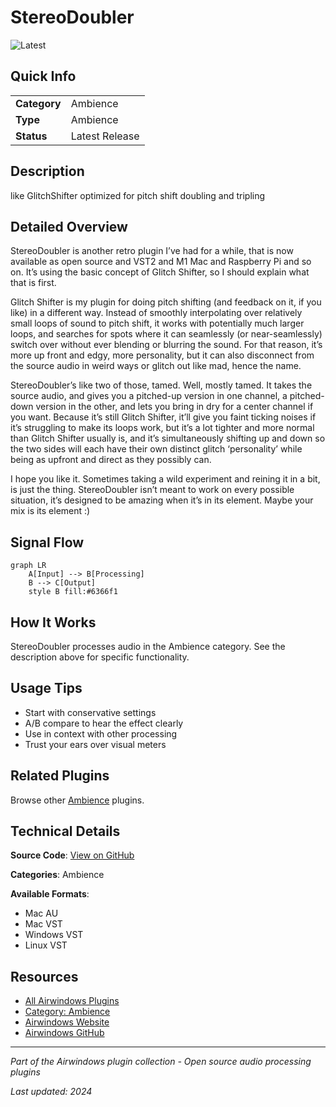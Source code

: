 # StereoDoubler

![Latest](https://img.shields.io/badge/-Latest-10b981)

## Quick Info

| | |
|---|---|
| **Category** | Ambience |
| **Type** | Ambience |
| **Status** | Latest Release |

## Description

like GlitchShifter optimized for pitch shift doubling and tripling

## Detailed Overview

StereoDoubler is another retro plugin I’ve had for a while, that is now available as open source and VST2 and M1 Mac and Raspberry Pi and so on. It’s using the basic concept of Glitch Shifter, so I should explain what that is first.

Glitch Shifter is my plugin for doing pitch shifting (and feedback on it, if you like) in a different way. Instead of smoothly interpolating over relatively small loops of sound to pitch shift, it works with potentially much larger loops, and searches for spots where it can seamlessly (or near-seamlessly) switch over without ever blending or blurring the sound. For that reason, it’s more up front and edgy, more personality, but it can also disconnect from the source audio in weird ways or glitch out like mad, hence the name.

StereoDoubler’s like two of those, tamed. Well, mostly tamed. It takes the source audio, and gives you a pitched-up version in one channel, a pitched-down version in the other, and lets you bring in dry for a center channel if you want. Because it’s still Glitch Shifter, it’ll give you faint ticking noises if it’s struggling to make its loops work, but it’s a lot tighter and more normal than Glitch Shifter usually is, and it’s simultaneously shifting up and down so the two sides will each have their own distinct glitch ‘personality’ while being as upfront and direct as they possibly can.

I hope you like it. Sometimes taking a wild experiment and reining it in a bit, is just the thing. StereoDoubler isn’t meant to work on every possible situation, it’s designed to be amazing when it’s in its element. Maybe your mix is its element :)

## Signal Flow

```mermaid
graph LR
    A[Input] --> B[Processing]
    B --> C[Output]
    style B fill:#6366f1
```

## How It Works

StereoDoubler processes audio in the Ambience category. See the description above for specific functionality.

## Usage Tips

- Start with conservative settings
- A/B compare to hear the effect clearly
- Use in context with other processing
- Trust your ears over visual meters


## Related Plugins

Browse other [Ambience](../categories/ambience.md) plugins.


## Technical Details

**Source Code**: [View on GitHub](https://github.com/airwindows/airwindows/tree/master/plugins/LinuxVST/src/StereoDoubler)

**Categories**: Ambience

**Available Formats**:
- Mac AU
- Mac VST
- Windows VST
- Linux VST

## Resources

- [All Airwindows Plugins](../../README.md)
- [Category: Ambience](../categories/ambience.md)
- [Airwindows Website](https://www.airwindows.com)
- [Airwindows GitHub](https://github.com/airwindows/airwindows)

---

*Part of the Airwindows plugin collection - Open source audio processing plugins*

*Last updated: 2024*
